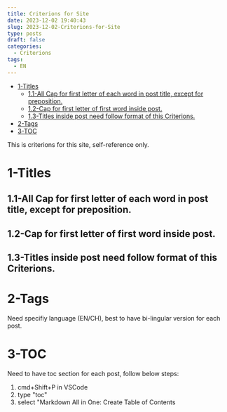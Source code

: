 ```yaml
---
title: Criterions for Site
date: 2023-12-02 19:40:43
slug: 2023-12-02-Criterions-for-Site
type: posts
draft: false
categories: 
  - Criterions
tags:
  - EN
---
```


- [1-Titles](#1-titles)
  - [1.1-All Cap for first letter of each word in post title, except for preposition.](#11-all-cap-for-first-letter-of-each-word-in-post-title-except-for-preposition)
  - [1.2-Cap for first letter of first word inside post.](#12-cap-for-first-letter-of-first-word-inside-post)
  - [1.3-Titles inside post need follow format of this Criterions.](#13-titles-inside-post-need-follow-format-of-this-criterions)
- [2-Tags](#2-tags)
- [3-TOC](#3-toc)

This is criterions for this site, self-reference only.

# 1-Titles

## 1.1-All Cap for first letter of each word in post title, except for preposition.

## 1.2-Cap for first letter of first word inside post.

## 1.3-Titles inside post need follow format of this Criterions.

# 2-Tags
Need specifiy language (EN/CH), best to have bi-lingular version for each post.

# 3-TOC
Need to have toc section for each post, follow below steps:
1. cmd+Shift+P in VSCode
2. type "toc"
3. select "Markdown All in One: Create Table of Contents